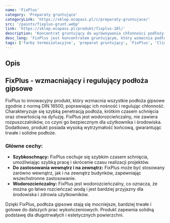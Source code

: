 ```yaml
---
name: 'FixPlus'
category: 'Preparaty gruntujące'
categoryLink: 'https://sklep.ecopass.pl/c/preparaty-gruntujace/'
src: '/paints/fixplus-grunt.webp'
link: 'https://sklep.ecopass.pl/produkt/fixplus-10l/'
description: 'Koncentrat gruntujący do wyrównywania chłonności podłoży mineralnych.'
desc_long: 'FixPlus jest koncentratem gruntującym, który wzmacnia podłoża gipsowe i reguluje ich chłonność. Jest szybkoschnący, ma dobrą penetrację podłoża, jest otwarty na dyfuzję, nie zawiera rozpuszczalników i ma wysoką wytrzymałość końcową. Zastosowanie znajduje w budownictwie i jako produkt dodatkowy. Jest wodorozcieńczalny i może być stosowany zarówno wewnątrz, jak i na zewnątrz.'
tags: ['farby termoizolacyjne', 'preparat gruntujący', 'FixPlus', 'ClimateCoating']
---
```


## Opis

## FixPlus - wzmacniający i regulujący podłoża gipsowe

FixPlus to innowacyjny produkt, który wzmacnia wszystkie podłoża gipsowe zgodnie z normą DIN 18500, poprawiając ich nośność i regulując chłonność. Charakteryzuje się szybką penetracją podłoża, krótkim czasem schnięcia oraz otwartością na dyfuzję. FixPlus jest wodorozcieńczalny, nie zawiera rozpuszczalników, co czyni go bezpiecznym dla użytkownika i środowiska. Dodatkowo, produkt posiada wysoką wytrzymałość końcową, gwarantując trwałe i solidne podłoże.

### Główne cechy:

- **Szybkoschnący:** FixPlus cechuje się szybkim czasem schnięcia, umożliwiając szybką pracę i skrócenie czasu realizacji projektów.
- **Do zastosowania wewnątrz i na zewnątrz:** FixPlus może być stosowany zarówno wewnątrz, jak i na zewnątrz budynków, zapewniając wszechstronne zastosowanie.
- **Wodorozcieńczalny:** FixPlus jest wodorozcieńczalny, co oznacza, że można go łatwo rozcieńczać wodą i jest bardziej przyjazny dla środowiska i zdrowia użytkowników.

Dzięki FixPlus, podłoża gipsowe stają się mocniejsze, bardziej trwałe i gotowe do dalszych prac wykończeniowych. Produkt zapewnia solidną podstawę dla długotrwałych i estetycznych powierzchni.
